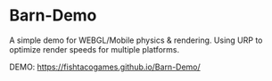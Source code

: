 # Barn-Demo

 A simple demo for WEBGL/Mobile physics & rendering.
 Using URP to optimize render speeds for multiple platforms.

DEMO: https://fishtacogames.github.io/Barn-Demo/
